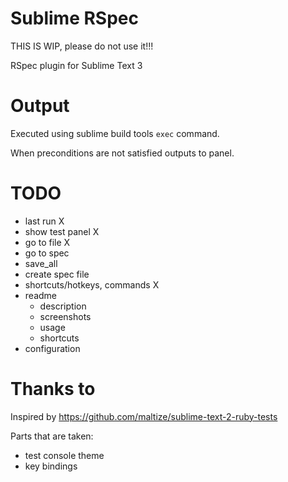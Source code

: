 # Sublime RSpec

THIS IS WIP, please do not use it!!!

RSpec plugin for Sublime Text 3

# Output

Executed using sublime build tools `exec` command.

When preconditions are not satisfied outputs to panel.

# TODO

* last run X
* show test panel X
* go to file X
* go to spec
* save_all
* create spec file
* shortcuts/hotkeys, commands X
* readme
  * description
  * screenshots
  * usage
  * shortcuts
* configuration

# Thanks to

Inspired by https://github.com/maltize/sublime-text-2-ruby-tests

Parts that are taken:
* test console theme
* key bindings
